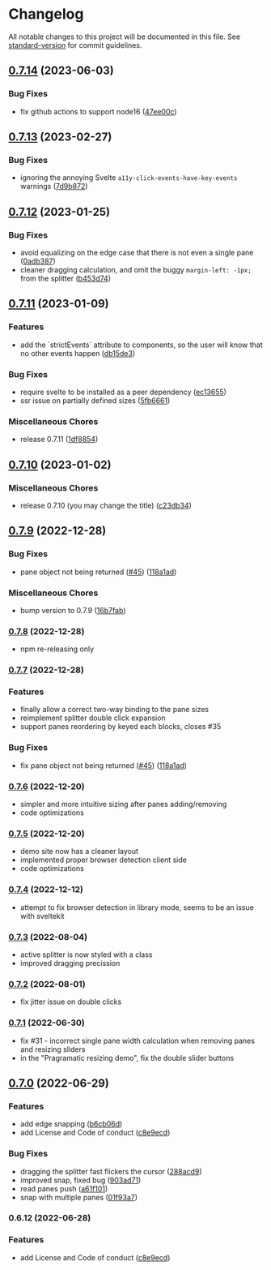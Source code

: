 # Changelog

All notable changes to this project will be documented in this file. See [standard-version](https://github.com/conventional-changelog/standard-version) for commit guidelines.

## [0.7.14](https://github.com/orefalo/svelte-splitpanes/compare/v0.7.13...v0.7.14) (2023-06-03)


### Bug Fixes

* fix github actions to support node16 ([47ee00c](https://github.com/orefalo/svelte-splitpanes/commit/47ee00c01a9afb55e4ed922123a57be81295e713))

## [0.7.13](https://github.com/orefalo/svelte-splitpanes/compare/v0.7.12...v0.7.13) (2023-02-27)


### Bug Fixes

* ignoring the annoying Svelte `a11y-click-events-have-key-events` warnings ([7d9b872](https://github.com/orefalo/svelte-splitpanes/commit/7d9b872f3fc2848310124e96ed220da7f2ffe934))

## [0.7.12](https://github.com/orefalo/svelte-splitpanes/compare/v0.7.11...v0.7.12) (2023-01-25)


### Bug Fixes

* avoid equalizing on the edge case that there is not even a single pane ([0adb387](https://github.com/orefalo/svelte-splitpanes/commit/0adb38772490d61e84af4eb893af33c1483c4319))
* cleaner dragging calculation, and omit the buggy `margin-left: -1px;` from the splitter ([b453d74](https://github.com/orefalo/svelte-splitpanes/commit/b453d74ee7aff3c4812a3de2f2bbd2372ad597f3))

## [0.7.11](https://github.com/orefalo/svelte-splitpanes/compare/v0.7.10...v0.7.11) (2023-01-09)


### Features

* add the \`strictEvents\` attribute to components, so the user will know that no other events happen ([db15de3](https://github.com/orefalo/svelte-splitpanes/commit/db15de3f79994690e5a259ca78e7b603c0012e2c))


### Bug Fixes

* require svelte to be installed as a peer dependency ([ec13655](https://github.com/orefalo/svelte-splitpanes/commit/ec136552979b37f28f25edb16c62fa19f2928a9c))
* ssr issue on partially defined sizes ([5fb6661](https://github.com/orefalo/svelte-splitpanes/commit/5fb6661b7bd5d1b388a9e4ecd390a528eccce281))


### Miscellaneous Chores

* release 0.7.11 ([1df8854](https://github.com/orefalo/svelte-splitpanes/commit/1df8854bcf66365c39cd04ece32d6a5ce5a92287))

## [0.7.10](https://github.com/orefalo/svelte-splitpanes/compare/v0.7.9...v0.7.10) (2023-01-02)

### Miscellaneous Chores

- release 0.7.10 (you may change the title) ([c23db34](https://github.com/orefalo/svelte-splitpanes/commit/c23db34b446e361bd89a8db694b5682c1303b964))

## [0.7.9](https://github.com/orefalo/svelte-splitpanes/compare/v0.7.3...v0.7.9) (2022-12-28)

### Bug Fixes

- pane object not being returned ([#45](https://github.com/orefalo/svelte-splitpanes/issues/45)) ([118a1ad](https://github.com/orefalo/svelte-splitpanes/commit/118a1ad1a19682feaf7175136bdc6c796fb6a542))

### Miscellaneous Chores

- bump version to 0.7.9 ([16b7fab](https://github.com/orefalo/svelte-splitpanes/commit/16b7fab73cd011b5dba1dcfdd0b00a1f2c8d486d))

### [0.7.8](https://github.com/orefalo/svelte-splitpanes/compare/v0.7.7...v0.7.8) (2022-12-28)

- npm re-releasing only

### [0.7.7](https://github.com/orefalo/svelte-splitpanes/compare/v0.7.4...v0.7.7) (2022-12-28)

### Features

- finally allow a correct two-way binding to the pane sizes
- reimplement splitter double click expansion
- support panes reordering by keyed each blocks, closes #35

### Bug Fixes

- fix pane object not being returned ([#45](https://github.com/orefalo/svelte-splitpanes/issues/45)) ([118a1ad](https://github.com/orefalo/svelte-splitpanes/commit/118a1ad1a19682feaf7175136bdc6c796fb6a542))

### [0.7.6](https://github.com/orefalo/svelte-splitpanes/compare/v0.7.5...v0.7.6) (2022-12-20)

- simpler and more intuitive sizing after panes adding/removing
- code optimizations

### [0.7.5](https://github.com/orefalo/svelte-splitpanes/compare/v0.7.4...v0.7.5) (2022-12-20)

- demo site now has a cleaner layout
- implemented proper browser detection client side
- code optimizations

### [0.7.4](https://github.com/orefalo/svelte-splitpanes/compare/v0.7.3...v0.7.4) (2022-12-12)

- attempt to fix browser detection in library mode, seems to be an issue with sveltekit

### [0.7.3](https://github.com/orefalo/svelte-splitpanes/compare/v0.7.2...v0.7.3) (2022-08-04)

- active splitter is now styled with a class
- improved dragging precission

### [0.7.2](https://github.com/orefalo/svelte-splitpanes/compare/v0.7.1...v0.7.2) (2022-08-01)

- fix jitter issue on double clicks

### [0.7.1](https://github.com/orefalo/svelte-splitpanes/compare/v0.7.0...v0.7.1) (2022-06-30)

- fix #31 - incorrect single pane width calculation when removing panes and resizing sliders
- in the "Pragramatic resizing demo", fix the double slider buttons

## [0.7.0](https://github.com/orefalo/svelte-splitpanes/compare/v0.6.12...v0.7.0) (2022-06-29)

### Features

- add edge snapping ([b6cb06d](https://github.com/orefalo/svelte-splitpanes/commit/b6cb06d94cec4027971322c92a151aee0130d601))
- add License and Code of conduct ([c8e9ecd](https://github.com/BearToCode/svelte-splitpanes/commit/c8e9ecd9809a749df75198456cac4c70b7a88bba))

### Bug Fixes

- dragging the splitter fast flickers the cursor ([288acd9](https://github.com/BearToCode/svelte-splitpanes/commit/288acd92583fc906b9625ee3b66ed9f9ba72af1e))
- improved snap, fixed bug ([903ad71](https://github.com/orefalo/svelte-splitpanes/commit/903ad71b8d64a30b8333661fbb1833cc34e4d526))
- read panes push ([a61f101](https://github.com/orefalo/svelte-splitpanes/commit/a61f101dff9a1cdf216744139ff789ba9a3e75dd))
- snap with multiple panes ([01f93a7](https://github.com/orefalo/svelte-splitpanes/commit/01f93a7a45188f3e0d2d2257d3570db12327c899))

### 0.6.12 (2022-06-28)

### Features

- add License and Code of conduct ([c8e9ecd](https://github.com/orefalo/svelte-splitpanes/commit/c8e9ecd9809a749df75198456cac4c70b7a88bba))
